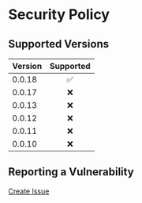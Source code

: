 # Security Policy

## Supported Versions

| Version | Supported          |
| :------ | :----------------: |
| 0.0.18  | :white_check_mark: |
| 0.0.17  | :x:                |
| 0.0.13  | :x:                |
| 0.0.12  | :x:                |
| 0.0.11  | :x:                |
| 0.0.10  | :x:                |

## Reporting a Vulnerability

[Create Issue](https://github.com/gregoranders/nodejs-upload-asset/issues/new?labels=bug&template=bug_report.md&title=Security+Issue)
